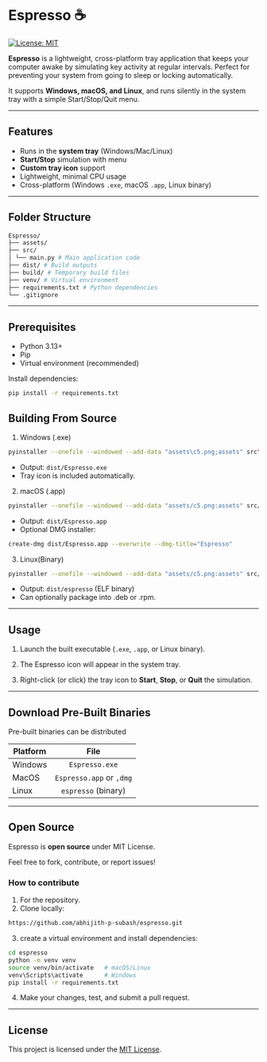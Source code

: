 # Espresso ☕️
[![License: MIT](https://img.shields.io/badge/License-MIT-yellow.svg)](LICENSE)

**Espresso** is a lightweight, cross-platform tray application that keeps your computer awake by simulating key activity at regular intervals. Perfect for preventing your system from going to sleep or locking automatically.  

It supports **Windows, macOS, and Linux**, and runs silently in the system tray with a simple Start/Stop/Quit menu.

---

## Features

- Runs in the **system tray** (Windows/Mac/Linux)  
- **Start/Stop** simulation with menu  
- **Custom tray icon** support  
- Lightweight, minimal CPU usage  
- Cross-platform (Windows `.exe`, macOS `.app`, Linux binary)  

---

## Folder Structure
```bash
Espresso/
├── assets/
├── src/
│ └── main.py # Main application code
├── dist/ # Build outputs
├── build/ # Temporary build files
├── venv/ # Virtual environment
├── requirements.txt # Python dependencies
└── .gitignore

```



---

## Prerequisites

- Python 3.13+  
- Pip  
- Virtual environment (recommended)

Install dependencies:

```bash
pip install -r requirements.txt

```

## Building From Source

1. Windows (.exe)
```bash
pyinstaller --onefile --windowed --add-data "assets\c5.png;assets" src\main.py --icon=assets\c5.ico --name Espresso
```
- Output: `dist/Espresso.exe`
- Tray icon is included automatically.

2. macOS (.app)
```bash
pyinstaller --onefile --windowed --add-data "assets/c5.png:assets" src/main.py --icon=assets/c5.icns --name Espresso
```
- Output: `dist/Espresso.app`
- Optional DMG installer:
```bash
create-dmg dist/Espresso.app --overwrite --dmg-title="Espresso"
```

3. Linux(Binary)
```bash
pyinstaller --onefile --windowed --add-data "assets/c5.png:assets" src/main.py --name espresso
```

- Output: `dist/espresso` (ELF binary)
- Can optionally package into .deb or .rpm.

---

## Usage
1. Launch the built executable (`.exe`, `.app`, or Linux binary).

2. The Espresso icon will appear in the system tray.

3. Right-click (or click) the tray icon to **Start**, **Stop**, or **Quit** the simulation.

---
## Download Pre-Built Binaries
Pre-built binaries can be distributed

| Platform  | File |
| ------------- |:-------------:|
| Windows     | `Espresso.exe`     |
| MacOS      | `Espresso.app` or `,dmg`     |
| Linux      | `espresso` (binary)    |
 
 ---

 ## Open Source
 Espresso is **open source** under MIT License.

 Feel free to fork, contribute, or report issues!

 ### How to contribute
1. For the repository.
2. Clone locally:
```bash
https://github.com/abhijith-p-subash/espresso.git
```
3. create a virtual environment and install dependencies:
```bash
cd espresso
python -m venv venv
source venv/bin/activate   # macOS/Linux
venv\Scripts\activate      # Windows
pip install -r requirements.txt
```
4. Make your changes, test, and submit a pull request.

---
## License

This project is licensed under the [MIT License](LICENSE).

